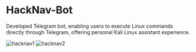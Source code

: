 # HackNav-Bot

Developed Telegram bot, enabling users to execute Linux commands directly through Telegram, offering personal Kali Linux assistant experience.

![hacknav1](https://github.com/user-attachments/assets/5e1928cf-e0a2-46b0-a389-43ccbe516f67)
![hacknav2](https://github.com/user-attachments/assets/969b8751-988a-48e3-8db4-54f2c06d3eb5)

